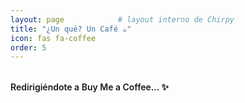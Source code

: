 ```yaml
---
layout: page            # layout interno de Chirpy
title: "¿Un qué? Un Café ☕"
icon: fas fa-coffee
order: 5
---
```


<p style="font-weight:600;margin-top:2rem">
  Redirigiéndote a Buy&nbsp;Me&nbsp;a&nbsp;Coffee… ✨
</p>

<script>
  /* Espera 2000 ms y después redirige */
  setTimeout(() => {
    window.location.replace("https://buymeacoffee.com/kesero");
  }, 2000);
</script>

<!-- Fallback para navegadores sin JS -->
<noscript>
  <meta http-equiv="refresh" content="2; url=https://buymeacoffee.com/kesero">
</noscript>
